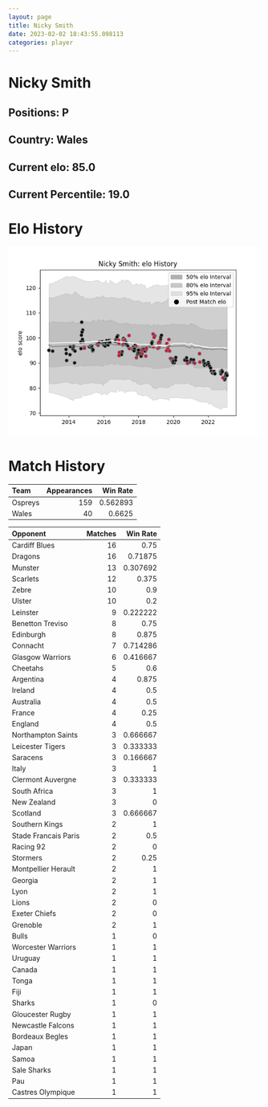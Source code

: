 ```yaml
---  
layout: page  
title: Nicky Smith  
date: 2023-02-02 18:43:55.098113  
categories: player  
---
```

# Nicky Smith

## Positions: P

## Country: Wales

## Current elo: 85.0

## Current Percentile: 19.0

# Elo History


![elo history](history_NickySmith.png)
# Match History


| Team    |   Appearances |   Win Rate |
|:--------|--------------:|-----------:|
| Ospreys |           159 |   0.562893 |
| Wales   |            40 |   0.6625   |

| Opponent             |   Matches |   Win Rate |
|:---------------------|----------:|-----------:|
| Cardiff Blues        |        16 |   0.75     |
| Dragons              |        16 |   0.71875  |
| Munster              |        13 |   0.307692 |
| Scarlets             |        12 |   0.375    |
| Zebre                |        10 |   0.9      |
| Ulster               |        10 |   0.2      |
| Leinster             |         9 |   0.222222 |
| Benetton Treviso     |         8 |   0.75     |
| Edinburgh            |         8 |   0.875    |
| Connacht             |         7 |   0.714286 |
| Glasgow Warriors     |         6 |   0.416667 |
| Cheetahs             |         5 |   0.6      |
| Argentina            |         4 |   0.875    |
| Ireland              |         4 |   0.5      |
| Australia            |         4 |   0.5      |
| France               |         4 |   0.25     |
| England              |         4 |   0.5      |
| Northampton Saints   |         3 |   0.666667 |
| Leicester Tigers     |         3 |   0.333333 |
| Saracens             |         3 |   0.166667 |
| Italy                |         3 |   1        |
| Clermont Auvergne    |         3 |   0.333333 |
| South Africa         |         3 |   1        |
| New Zealand          |         3 |   0        |
| Scotland             |         3 |   0.666667 |
| Southern Kings       |         2 |   1        |
| Stade Francais Paris |         2 |   0.5      |
| Racing 92            |         2 |   0        |
| Stormers             |         2 |   0.25     |
| Montpellier Herault  |         2 |   1        |
| Georgia              |         2 |   1        |
| Lyon                 |         2 |   1        |
| Lions                |         2 |   0        |
| Exeter Chiefs        |         2 |   0        |
| Grenoble             |         2 |   1        |
| Bulls                |         1 |   0        |
| Worcester Warriors   |         1 |   1        |
| Uruguay              |         1 |   1        |
| Canada               |         1 |   1        |
| Tonga                |         1 |   1        |
| Fiji                 |         1 |   1        |
| Sharks               |         1 |   0        |
| Gloucester Rugby     |         1 |   1        |
| Newcastle Falcons    |         1 |   1        |
| Bordeaux Begles      |         1 |   1        |
| Japan                |         1 |   1        |
| Samoa                |         1 |   1        |
| Sale Sharks          |         1 |   1        |
| Pau                  |         1 |   1        |
| Castres Olympique    |         1 |   1        |
